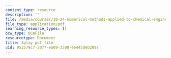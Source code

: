 ```yaml
---
content_type: resource
description: ''
file: /media/courses/10-34-numerical-methods-applied-to-chemical-engineering-fall-2015/952579c72077ea093508e6445deb2097_LHBQ5Z4CtwA.pdf
file_type: application/pdf
learning_resource_types: []
ocw_type: OCWFile
resourcetype: Document
title: 3play pdf file
uid: 952579c7-2077-ea09-3508-e6445deb2097
---
```

